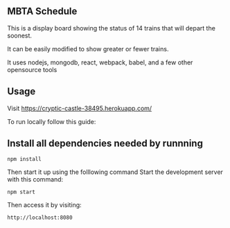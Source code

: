 MBTA Schedule
---

This is a display board showing the status of 14 trains that will depart the soonest.

It can be easily modified to show greater or fewer trains.

It uses nodejs, mongodb, react, webpack, babel, and a few other opensource tools

Usage
---

Visit https://cryptic-castle-38495.herokuapp.com/


To run locally follow this guide:

Install all dependencies needed by runnning
---

```
npm install
```

Then start it up using the folllowing command
Start the development server with this command:
```
npm start
```

Then access it by visiting:
```
http://localhost:8080
```

